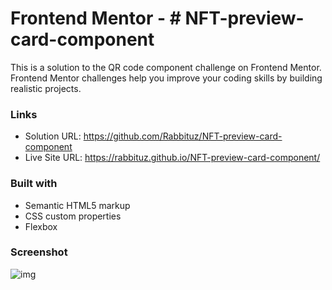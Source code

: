 # Frontend Mentor - # NFT-preview-card-component

This is a solution to the QR code component challenge on Frontend Mentor. Frontend Mentor challenges help you improve your coding skills by building realistic projects.
### Links

- Solution URL: https://github.com/Rabbituz/NFT-preview-card-component
- Live Site URL: https://rabbituz.github.io/NFT-preview-card-component/

### Built with

- Semantic HTML5 markup
- CSS custom properties
- Flexbox

### Screenshot

![img](https://github.com/Rabbituz/NFT-preview-card-component/assets/107909869/2e6820e4-f7d5-4b8b-aa12-b371ad77a53e)
